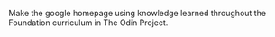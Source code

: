 Make the google homepage using knowledge learned throughout the Foundation curriculum in The Odin Project.

